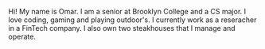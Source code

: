 Hi! My name is Omar. 
I am a senior at Brooklyn College and a CS major. 
I love coding, gaming and playing outdoor's. 
I currently work as a reseracher in a FinTech company. 
I also own two steakhouses that I manage and operate. 
